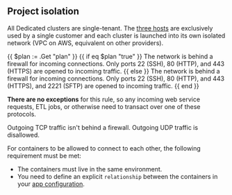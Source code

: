 <!-- shortcode start {{ .Name }} -->
## Project isolation

All Dedicated clusters are single-tenant.
The [three hosts](./_index.md) are exclusively used by a single customer
and each cluster is launched into its own isolated network (VPC on AWS, equivalent on other providers).

{{ $plan := .Get "plan" }}
{{ if eq $plan "true" }}
The network is behind a firewall for incoming connections.
Only ports 22 (SSH), 80 (HTTP), and 443 (HTTPS) are opened to incoming traffic.
{{ else }}
The network is behind a firewall for incoming connections.
Only ports 22 (SSH), 80 (HTTP), and 443 (HTTPS), and 2221 (SFTP) are opened to incoming traffic.
{{ end }}

**There are no exceptions** for this rule, so any incoming web service requests,
ETL jobs, or otherwise need to transact over one of these protocols.

Outgoing TCP traffic isn't behind a firewall.
Outgoing UDP traffic is disallowed.

For containers to be allowed to connect to each other, the following requirement must be met:

- The containers must live in the same environment.
- You need to define an explicit `relationship` between the containers
  in your [app configuration](/create-apps/app-reference/builtin-image.md#relationships).
<!-- shortcode end {{ .Name }} -->
